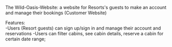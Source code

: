 The Wild-Oasis-Website: a website for Resorts's guests to make an account and manage their bookings (Customer Website) <br/>

Features:<br/>
-Users (Resort guests) can sign up/sign in and manage their account and reservations
-Users can filter cabins, see cabin details, reserve a cabin for certain date range;

